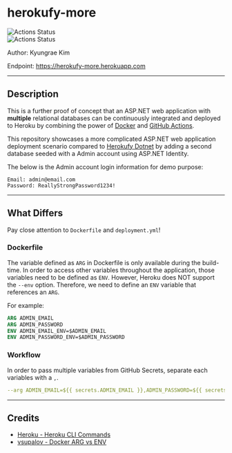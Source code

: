 # herokufy-more

![Actions Status](https://github.com/jeremymaya/herokufy-more/workflows/build/badge.svg)  
![Actions Status](https://github.com/jeremymaya/herokufy-more/workflows/deploy/badge.svg)

Author: Kyungrae Kim

Endpoint: <https://herokufy-more.herokuapp.com>

---

## Description

This is a further proof of concept that an ASP.NET web application with __multiple__ relational databases can be continuously integrated and deployed to Heroku by combining the power of [Docker](https://www.docker.com) and [GitHub Actions](https://github.com/features/actions).

This repository showcases a more complicated ASP.NET web application deployment scenario compared to [Herokufy Dotnet](https://github.com/jeremymaya/herokufy-dotnet) by adding a second database seeded with a Admin account using ASP.NET Identity.

The below is the Admin account login information for demo purpose:

```text
Email: admin@email.com
Password: ReallyStrongPassword1234!
```

---

## What Differs

Pay close attention to `Dockerfile` and `deployment.yml`!

### Dockerfile

The variable defined as `ARG` in Dockerfile is only available during the build-time. In order to access other variables throughout the application, those variables need to be defined as `ENV`. However, Heroku does NOT support the `--env` option. Therefore, we need to define an `ENV` variable that references an `ARG`.

For example:

```dockerfile
ARG ADMIN_EMAIL
ARG ADMIN_PASSWORD
ENV ADMIN_EMAIL_ENV=$ADMIN_EMAIL
ENV ADMIN_PASSWORD_ENV=$ADMIN_PASSWORD
```

### Workflow

In order to pass multiple variables from GitHub Secrets, separate each variables with a `,`.

```yaml
--arg ADMIN_EMAIL=${{ secrets.ADMIN_EMAIL }},ADMIN_PASSWORD=${{ secrets.ADMIN_PASSWORD }}
```

---

## Credits

* [Heroku - Heroku CLI Commands](https://devcenter.heroku.com/articles/heroku-cli-commands)
* [vsupalov - Docker ARG vs ENV](https://vsupalov.com/docker-arg-vs-env/)

